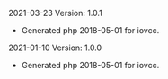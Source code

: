 2021-03-23 Version: 1.0.1
- Generated php 2018-05-01 for iovcc.

2021-01-10 Version: 1.0.0
- Generated php 2018-05-01 for iovcc.

